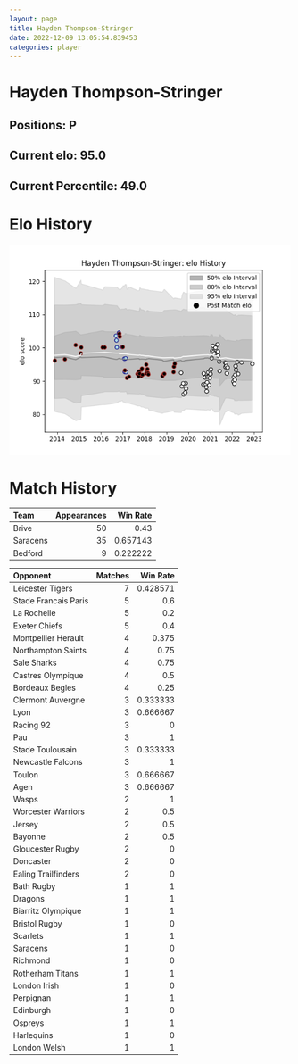 ```yaml
---  
layout: page  
title: Hayden Thompson-Stringer  
date: 2022-12-09 13:05:54.839453  
categories: player  
---
```

# Hayden Thompson-Stringer

## Positions: P

## Current elo: 95.0

## Current Percentile: 49.0

# Elo History


![elo history](history_HaydenThompson-Stringer.png)
# Match History


| Team     |   Appearances |   Win Rate |
|:---------|--------------:|-----------:|
| Brive    |            50 |   0.43     |
| Saracens |            35 |   0.657143 |
| Bedford  |             9 |   0.222222 |

| Opponent             |   Matches |   Win Rate |
|:---------------------|----------:|-----------:|
| Leicester Tigers     |         7 |   0.428571 |
| Stade Francais Paris |         5 |   0.6      |
| La Rochelle          |         5 |   0.2      |
| Exeter Chiefs        |         5 |   0.4      |
| Montpellier Herault  |         4 |   0.375    |
| Northampton Saints   |         4 |   0.75     |
| Sale Sharks          |         4 |   0.75     |
| Castres Olympique    |         4 |   0.5      |
| Bordeaux Begles      |         4 |   0.25     |
| Clermont Auvergne    |         3 |   0.333333 |
| Lyon                 |         3 |   0.666667 |
| Racing 92            |         3 |   0        |
| Pau                  |         3 |   1        |
| Stade Toulousain     |         3 |   0.333333 |
| Newcastle Falcons    |         3 |   1        |
| Toulon               |         3 |   0.666667 |
| Agen                 |         3 |   0.666667 |
| Wasps                |         2 |   1        |
| Worcester Warriors   |         2 |   0.5      |
| Jersey               |         2 |   0.5      |
| Bayonne              |         2 |   0.5      |
| Gloucester Rugby     |         2 |   0        |
| Doncaster            |         2 |   0        |
| Ealing Trailfinders  |         2 |   0        |
| Bath Rugby           |         1 |   1        |
| Dragons              |         1 |   1        |
| Biarritz Olympique   |         1 |   1        |
| Bristol Rugby        |         1 |   0        |
| Scarlets             |         1 |   1        |
| Saracens             |         1 |   0        |
| Richmond             |         1 |   0        |
| Rotherham Titans     |         1 |   1        |
| London Irish         |         1 |   0        |
| Perpignan            |         1 |   1        |
| Edinburgh            |         1 |   0        |
| Ospreys              |         1 |   1        |
| Harlequins           |         1 |   0        |
| London Welsh         |         1 |   1        |